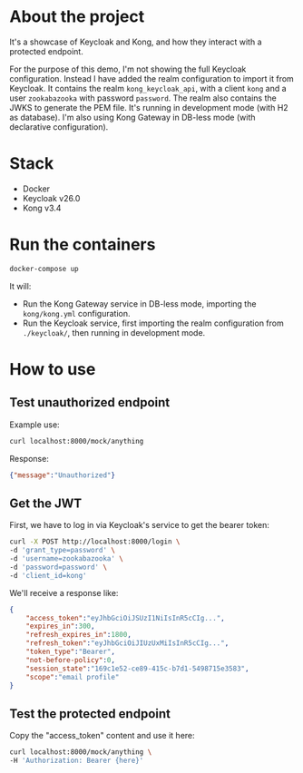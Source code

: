 # About the project
It's a showcase of Keycloak and Kong, and how they interact with a protected endpoint.

For the purpose of this demo, I'm not showing the full Keycloak configuration. Instead I have added the realm configuration to import it from Keycloak. It contains the realm ``kong_keycloak_api``, with a client ``kong`` and a user ``zookabazooka`` with password ``password``. The realm also contains the JWKS to generate the PEM file. It's running in development mode (with H2 as database). I'm also using Kong Gateway in DB-less mode (with declarative configuration).

# Stack
- Docker
- Keycloak v26.0
- Kong v3.4

# Run the containers

```bash
docker-compose up
```

It will:
- Run the Kong Gateway service in DB-less mode, importing the ``kong/kong.yml`` configuration.
- Run the Keycloak service, first importing the realm configuration from ``./keycloak/``, then running in development mode.

# How to use

## Test unauthorized endpoint

Example use:
```bash
curl localhost:8000/mock/anything
```
Response:
```json
{"message":"Unauthorized"}
```

## Get the JWT
First, we have to log in via Keycloak's service to get the bearer token:
```bash
curl -X POST http://localhost:8000/login \
-d 'grant_type=password' \
-d 'username=zookabazooka' \
-d 'password=password' \
-d 'client_id=kong'
```

We'll receive a response like:
```json
{
    "access_token":"eyJhbGciOiJSUzI1NiIsInR5cCIg...",
    "expires_in":300,
    "refresh_expires_in":1800,
    "refresh_token":"eyJhbGciOiJIUzUxMiIsInR5cCIg...",
    "token_type":"Bearer",
    "not-before-policy":0,
    "session_state":"169c1e52-ce89-415c-b7d1-5498715e3583",
    "scope":"email profile"
}
```

## Test the protected endpoint

Copy the "access_token" content and use it here:
```bash
curl localhost:8000/mock/anything \
-H 'Authorization: Bearer {here}'
```
